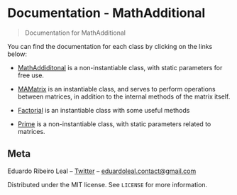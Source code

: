 # Documentation - MathAdditional

> Documentation for MathAdditional


You can find the documentation for each class by clicking on the links below:

- [MathAddiditonal](https://github.com/OnlyEduardo/MathAdditional/blob/master/DOCS/MathAddidional.md)
is a non-instantiable class, with static parameters for free use.

- [MAMatrix](https://github.com/OnlyEduardo/MathAdditional/blob/master/DOCS/MAMatrix.md)
is an instantiable class, and serves to perform operations between matrices, in addition to the internal methods of the matrix itself.

- [Factorial](https://github.com/OnlyEduardo/MathAdditional/blob/master/DOCS/Factorial.md)
is an instantiable class with some useful methods

- [Prime](https://github.com/OnlyEduardo/MathAdditional/blob/master/DOCS/Prime.md)
is a non-instantiable class, with static parameters related to matrices.

## Meta

Eduardo Ribeiro Leal – [Twitter](https://twitter.com/Eduardo_R_Leal) – eduardoleal.contact@gmail.com

Distributed under the MIT license. See ``LICENSE`` for more information.